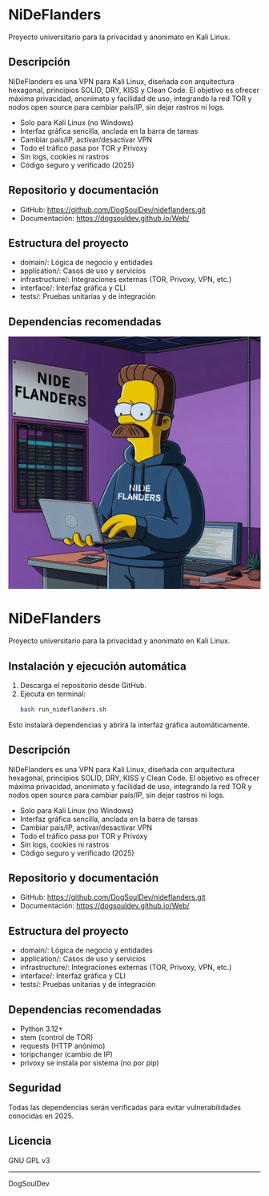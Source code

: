 # NiDeFlanders

Proyecto universitario para la privacidad y anonimato en Kali Linux.

## Descripción
NiDeFlanders es una VPN para Kali Linux, diseñada con arquitectura hexagonal, principios SOLID, DRY, KISS y Clean Code. El objetivo es ofrecer máxima privacidad, anonimato y facilidad de uso, integrando la red TOR y nodos open source para cambiar país/IP, sin dejar rastros ni logs.

- Solo para Kali Linux (no Windows)
- Interfaz gráfica sencilla, anclada en la barra de tareas
- Cambiar país/IP, activar/desactivar VPN
- Todo el tráfico pasa por TOR y Privoxy
- Sin logs, cookies ni rastros
- Código seguro y verificado (2025)

## Repositorio y documentación
- GitHub: https://github.com/DogSoulDev/nideflanders.git
- Documentación: https://dogsouldev.github.io/Web/

## Estructura del proyecto
- domain/: Lógica de negocio y entidades
- application/: Casos de uso y servicios
- infrastructure/: Integraciones externas (TOR, Privoxy, VPN, etc.)
- interface/: Interfaz gráfica y CLI
- tests/: Pruebas unitarias y de integración

## Dependencias recomendadas

![NiDeFlanders Logo](assets/nideflanders.png)

# NiDeFlanders

Proyecto universitario para la privacidad y anonimato en Kali Linux.

## Instalación y ejecución automática
1. Descarga el repositorio desde GitHub.
2. Ejecuta en terminal:
	```bash
	bash run_nideflanders.sh
	```
Esto instalará dependencias y abrirá la interfaz gráfica automáticamente.

## Descripción
NiDeFlanders es una VPN para Kali Linux, diseñada con arquitectura hexagonal, principios SOLID, DRY, KISS y Clean Code. El objetivo es ofrecer máxima privacidad, anonimato y facilidad de uso, integrando la red TOR y nodos open source para cambiar país/IP, sin dejar rastros ni logs.

- Solo para Kali Linux (no Windows)
- Interfaz gráfica sencilla, anclada en la barra de tareas
- Cambiar país/IP, activar/desactivar VPN
- Todo el tráfico pasa por TOR y Privoxy
- Sin logs, cookies ni rastros
- Código seguro y verificado (2025)

## Repositorio y documentación
- GitHub: https://github.com/DogSoulDev/nideflanders.git
- Documentación: https://dogsouldev.github.io/Web/

## Estructura del proyecto
- domain/: Lógica de negocio y entidades
- application/: Casos de uso y servicios
- infrastructure/: Integraciones externas (TOR, Privoxy, VPN, etc.)
- interface/: Interfaz gráfica y CLI
- tests/: Pruebas unitarias y de integración

## Dependencias recomendadas
- Python 3.12+
- stem (control de TOR)
- requests (HTTP anónimo)
- toripchanger (cambio de IP)
- privoxy se instala por sistema (no por pip)

## Seguridad
Todas las dependencias serán verificadas para evitar vulnerabilidades conocidas en 2025.

## Licencia
GNU GPL v3

---
DogSoulDev
